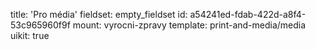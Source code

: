 title: 'Pro média'
fieldset: empty_fieldset
id: a54241ed-fdab-422d-a8f4-53c965960f9f
mount: vyrocni-zpravy
template: print-and-media/media
uikit: true

